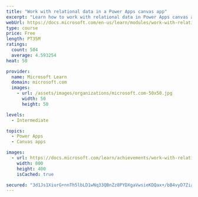 ```yaml
---
title: "Work with relational data in a Power Apps canvas app"
excerpt: "Learn how to work with relational data in Power Apps canvas apps."
webUrl: https://docs.microsoft.com/en-us/learn/modules/work-with-relational-data-powerapps-canvas-app/
type: course
price: Free
length: PT35M
ratings:
  count: 504
  average: 4.593254
heat: 50

provider:
  name: Microsoft Learn
  domain: microsoft.com
  images:
    - url: /assets/images/organizations/microsoft.com-50x50.jpg
      width: 50
      height: 50

levels:
  - Intermediate

topics:
  - Power Apps
  - Canvas apps

images:
  - url: https://docs.microsoft.com/learn/achievements/work-with-relational-data-social.png
    width: 800
    height: 400
    isCached: true

secured: "3d1Js1XiurG+nnTh5lbLD1wNq33QBnZz8PYDXgaVwsieKDQax+/bB4vyD7Ziau5eoOT2ZMrx7A+WfCeifgKf4VihWElPCQGEJXeSZ3wDbk4R3VxllLI5icEH2YdEZkPMp93imzf9rb0Xd4Vs/jqUJG1xcEFxVcSdohKbiRxQ0WVTPgIVn9+pylBzStPE6WmVHuXI2LIxfNU7HnPYGKOhYkJ3hSBCIND+vhJsFfLfgVovi9TRuNp0GkVpMdmbLgBo/VNsTsijHWpeUxKjECs/yNPAe8GZx3x2XDODQIcizmhedOcHDkI3nuOADFypBpQON1R3WhkP+MVNjB0A6yL5OmDWgZ+FoAKqaCfqtD/i+PjtmQ0Jp0q/k8eCMv4DMQ6LwDJmlCWYd6Bq1odAkQKObre+kZxjICIrGQNHGunhjpw=;1aYJRd/N52wZEL3QuS57LA=="
---
```


